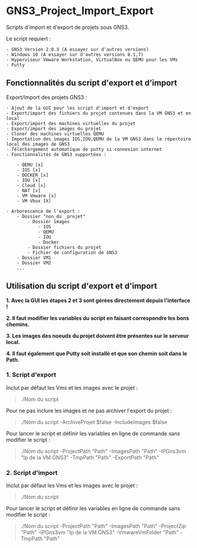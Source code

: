 # GNS3_Project_Import_Export
Scripts d'import et d'export de projets sous GNS3.

Le script requiert :

	- GNS3 Version 2.0.3 (A essayer sur d'autres versions)
	- Windows 10 (A essayer sur d'autres versions 8.1,7)
	- Hyperviseur Vmware Workstation, VirtualBox ou QEMU pour les VMs
	- Putty

## Fonctionnalités du script d'export et d'import
Export/Import des projets GNS3 :

    - Ajout de la GUI pour les script d'import et d'export
	- Export/import des fichiers du projet contenues dans la VM GNS3 et en local
	- Export/import des machines virtuelles du projet
    - Export/import des images du projet
	- Cloner des machines virtuelles QEMU
	- Importation des images IOS,IOU,QEMU de la VM GNS3 dans le répertoire local des images de GNS3
	- Téléchargement automatique de putty si connexion internet
    - Fonctionnalités de GNS3 supportées :
    
    	- QEMU [x]
    	- IOS [x]
    	- DOCKER [x]
    	- IOU [x]
    	- Cloud [x]
    	- NAT [x]
    	- VM Vmware [x]
    	- VM Vbox [X]

	- Arborescence de l'export :
        - Dossier "non_du _projet"
            - Dossier images
                - IOS
                - QEMU
                - IOU
                - Docker
            - Dossier fichiers du projet
            - Fichier de configuration de GNS3
        - Dossier VM1
        - Dossier VM2
        ...
			
## Utilisation du script d'export et d'import

**1. Avec la GUI les étapes 2 et 3 sont gérées directement depuis l'interface !**

**2. Il faut modifier les variables du script en faisant correspondre les bons chemins.**

**3. Les images des noeuds du projet doivent être présentes sur le serveur local.**

**4. Il faut également que Putty soit installé et que son chemin soit dans le Path.**

### 1. Script d'export

Inclut par défaut les Vms et les images avec le projet :
> ./Nom du script
   
Pour ne pas inclure les images et ne pas archiver l'export du projet :
> ./Nom du script -ArchiveProjet $false -IncludeImages $false
	
Pour lancer le script et définir les variables en ligne de commande sans modifier le script :
> ./Nom du script -ProjectPath "Path" -ImagesPath "Path" -IPGns3vm "Ip de la VM GNS3" -TmpPath "Path" -ExportPath "Path"
	
### 2. Script d'import

Inclut par défaut les Vms et les images avec le projet :
> ./Nom du script

Pour lancer le script et définir les variables en ligne de commande sans modifier le script :
> ./Nom du script -ProjectPath "Path" -ImagesPath "Path" -ProjectZip "Path" -IPGns3vm "Ip de la VM GNS3" -VmwareVmFolder "Path" -TmpPath "Path"